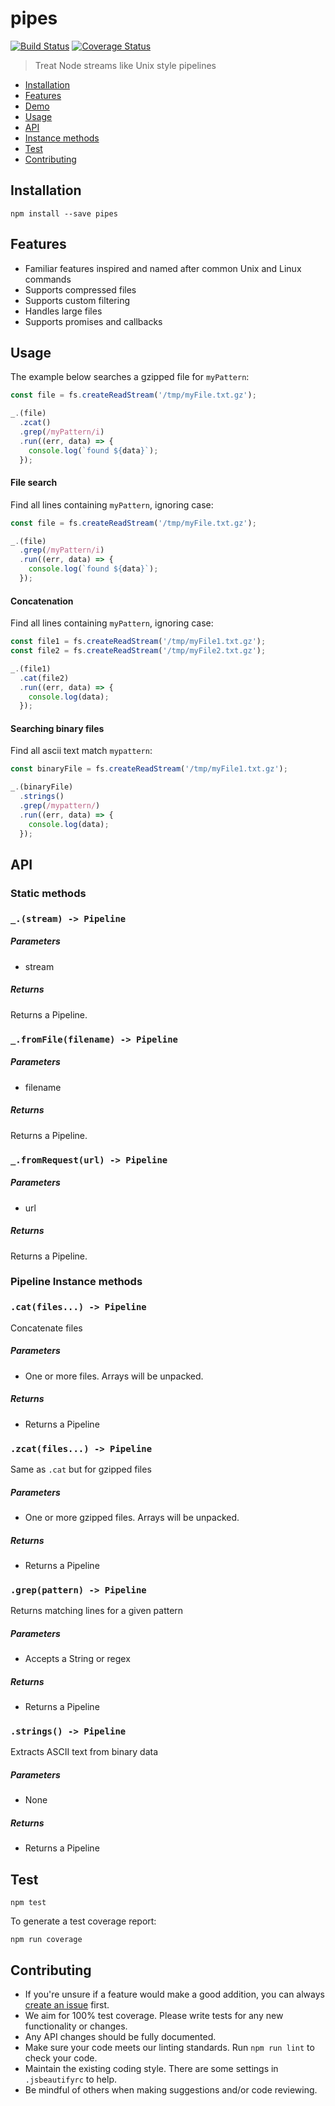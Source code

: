 # pipes

[![Build Status](https://travis-ci.org/nspragg/pipes.svg)](https://travis-ci.org/nspragg/pipes) [![Coverage Status](https://coveralls.io/repos/github/nspragg/pipes/badge.svg?branch=master)](https://coveralls.io/github/nspragg/pipes?branch=master)

> Treat Node streams like Unix style pipelines

* [Installation](#installation)
* [Features](#features)
* [Demo](#demo)
* [Usage](#usage)
* [API](#api)
* [Instance methods](#instance-methods)
* [Test](#test)
* [Contributing](#contributing)

## Installation

```
npm install --save pipes
```

## Features

* Familiar features inspired and named after common Unix and Linux commands
* Supports compressed files
* Supports custom filtering
* Handles large files
* Supports promises and callbacks

## Usage

The example below searches a gzipped file for `myPattern`:

```js
const file = fs.createReadStream('/tmp/myFile.txt.gz');

_.(file)
  .zcat()
  .grep(/myPattern/i)
  .run((err, data) => {
    console.log(`found ${data}`);
  });
```

#### File search

Find all lines containing `myPattern`, ignoring case:

```js
const file = fs.createReadStream('/tmp/myFile.txt.gz');

_.(file)
  .grep(/myPattern/i)
  .run((err, data) => {
    console.log(`found ${data}`);
  });
```

#### Concatenation

Find all lines containing `myPattern`, ignoring case:

```js
const file1 = fs.createReadStream('/tmp/myFile1.txt.gz');
const file2 = fs.createReadStream('/tmp/myFile2.txt.gz');

_.(file1)
  .cat(file2)
  .run((err, data) => {
    console.log(data);
  });
```

#### Searching binary files

Find all ascii text match `mypattern`:

```js
const binaryFile = fs.createReadStream('/tmp/myFile1.txt.gz');

_.(binaryFile)
  .strings()
  .grep(/mypattern/)
  .run((err, data) => {
    console.log(data);
  });
```

## API

### Static methods

### `_.(stream) -> Pipeline`

##### Parameters
* stream

##### Returns
Returns a Pipeline.

### `_.fromFile(filename) -> Pipeline`

##### Parameters
* filename

##### Returns
Returns a Pipeline.

### `_.fromRequest(url) -> Pipeline`

##### Parameters
* url

##### Returns
Returns a Pipeline.

### Pipeline Instance methods

### `.cat(files...) -> Pipeline`
Concatenate files

##### Parameters
* One or more files. Arrays will be unpacked.

##### Returns
* Returns a Pipeline

### `.zcat(files...) -> Pipeline`
Same as `.cat` but for gzipped files

##### Parameters
* One or more gzipped files. Arrays will be unpacked.

##### Returns
* Returns a Pipeline

### `.grep(pattern) -> Pipeline`
Returns matching lines for a given pattern

##### Parameters
* Accepts a String or regex

##### Returns
* Returns a Pipeline

### `.strings() -> Pipeline`

Extracts ASCII text from binary data
##### Parameters
* None

##### Returns
* Returns a Pipeline

## Test

```
npm test
```

To generate a test coverage report:

```
npm run coverage
```
## Contributing

* If you're unsure if a feature would make a good addition, you can always [create an issue](https://github.com/nspragg/pipes/issues/new) first.
* We aim for 100% test coverage. Please write tests for any new functionality or changes.
* Any API changes should be fully documented.
* Make sure your code meets our linting standards. Run `npm run lint` to check your code.
* Maintain the existing coding style. There are some settings in `.jsbeautifyrc` to help.
* Be mindful of others when making suggestions and/or code reviewing.

